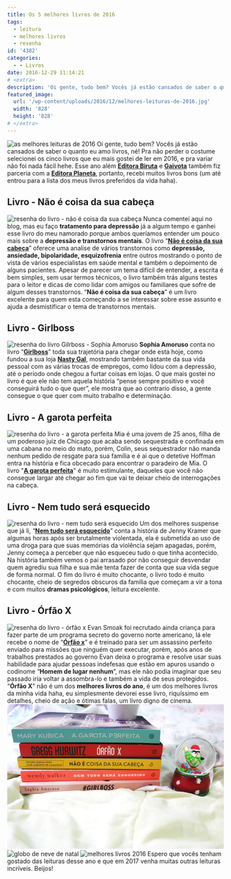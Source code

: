 ```yaml
---
title: Os 5 melhores livros de 2016
tags:
  - leitura
  - melhores livros
  - resenha
id: '4382'
categories:
  - - Livros
date: 2016-12-29 11:14:21
# <extra>
description: 'Oi gente, tudo bem? Vocês já estão cansados de saber o quanto eu amo livros, né! Pra não perder o costume selecionei os cinco livros que eu mais gostei de ler em 2016, e pra variar não foi nada fácil hehe. Esse ano além Editora Biruta e Gaivota também fiz parceria com a Editora Planeta, portanto, recebi muitos livros bons (um até entrou para a lista dos meus livros preferidos da vida haha). Livro &#8211; Não é coisa da sua cabeça Nunca comentei aqui no blog, mas eu faço tratamento para depressão já a algum tempo e ganhei esse livro do meu namorado porque ambos queríamos entender um pouco mais sobre a depressão e transtornos mentais. O livro “Não é coisa da sua cabeça” oferece uma analise de vários transtornos como depressão, ansiedade, bipolaridade, esquizofrenia entre outros mostrando o ponto &hellip;'
featured_image: 
  url: '/wp-content/uploads/2016/12/melhores-leituras-de-2016.jpg'
  width: '828'
  height: '828'
# </extra>
---
```


![as melhores leituras de 2016](/wp-content/uploads/2016/12/os-melhores-livros-de-2016.jpg) Oi gente, tudo bem? Vocês já estão cansados de saber o quanto eu amo livros, né! Pra não perder o costume selecionei os cinco livros que eu mais gostei de ler em 2016, e pra variar não foi nada fácil hehe. Esse ano além [**Editora Biruta**](http://www.editorabiruta.com.br/) e [**Gaivota**](http://www.editoragaivota.com.br/) também fiz parceria com a [**Editora Planeta**](http://www.planetadelivros.com.br/), portanto, recebi muitos livros bons (um até entrou para a lista dos meus livros preferidos da vida haha).

## Livro - Não é coisa da sua cabeça

![resenha do livro - não é coisa da sua cabeça](/wp-content/uploads/2016/12/capa-do-livro-não-é-coisa-da-sua-cabeça.jpg) Nunca comentei aqui no blog, mas eu faço **tratamento para depressão** já a algum tempo e ganhei esse livro do meu namorado porque ambos queríamos entender um pouco mais sobre a **depressão e transtornos mentais**. O livro “[**Não é coisa da sua cabeça**](http://natalia.blog.br/resenha-nao-e-coisa-da-sua-cabeca/)” oferece uma analise de vários transtornos como **depressão, ansiedade, bipolaridade, esquizofrenia** entre outros mostrando o ponto de vista de vários especialistas em saúde mental e também o depoimento de alguns pacientes. Apesar de parecer um tema difícil de entender, a escrita é bem simples, sem usar termos técnicos, o livro também trás alguns testes para o leitor e dicas de como lidar com amigos ou familiares que sofre de algum desses transtornos. “**Não é coisa da sua cabeça**” é um livro excelente para quem esta começando a se interessar sobre esse assunto e ajuda a desmistificar o tema de transtornos mentais.

## Livro - Girlboss

![resenha do livro Gilrboss - Sophia Amoruso](/wp-content/uploads/2016/12/capa-do-livro-girlboss.jpg) **Sophia Amoruso** conta no livro “[**Girlboss**](http://natalia.blog.br/resenha-girlboss-de-sophia-amoruso/)” toda sua trajetória para chegar onde esta hoje, como fundou a sua loja [**Nasty Gal**](http://www.nastygal.com/), mostrando também bastante da sua vida pessoal com as várias trocas de empregos, como lidou com a depressão, até o período onde chegou a furtar coisas em lojas. O que mais gostei no livro é que ele não tem aquela história “pense sempre positivo e você conseguirá tudo o que quer”, ele mostra que ao contrario disso, a gente consegue o que quer com muito trabalho e determinação.

## Livro - A garota perfeita

![resenha do livro - a garota perfeita ](/wp-content/uploads/2016/12/capa-do-livro-a-garota-perfeita.jpg) Mia é uma jovem de 25 anos, filha de um poderoso juiz de Chicago que acaba sendo sequestrada e confinada em uma cabana no meio do mato, porém, Colin, seus sequestrador não manda nenhum pedido de resgate para sua família e é ai que o detetive Hoffman entra na história e fica obcecado para encontrar o paradeiro de Mia. O livro "[**A garota perfeita**](http://natalia.blog.br/resenha-a-garota-perfeita/)" é muito estimulante, daqueles que você não consegue largar até chegar ao fim que vai te deixar cheio de interrogações na cabeça.

## Livro - Nem tudo será esquecido

![resenha do livro - nem tudo será esquecido ](/wp-content/uploads/2016/12/capa-do-livro-nem-tudo-será-esquecido.jpg) Um dos melhores suspense que já li, “[**Nem tudo será esquecido**](http://natalia.blog.br/resenha-nem-tudo-sera-esquecido-de-wendy-walker/)” conta a história de Jenny Kramer que algumas horas após ser brutalmente violentada, ela é submetida ao uso de uma droga para que suas memórias da violência sejam apagadas, porém, Jenny começa a perceber que não esqueceu tudo o que tinha acontecido. Na história também vemos o pai arrasado por não conseguir desvendar quem agrediu sua filha e sua mãe tenta fazer de conta que sua vida segue de forma normal. O fim do livro é muito chocante, o livro todo é muito chocante, cheio de segredos obscuros da família que começam a vir a tona e com muitos **dramas psicológicos**, leitura excelente.

## Livro - Órfão X

![resenha do livro - órfão x](/wp-content/uploads/2016/12/capa-do-livro-órfão-x.jpg) Evan Smoak foi recrutado ainda criança para fazer parte de um programa secreto do governo norte americano, lá ele recebe o nome de “[**Órfão x**](http://natalia.blog.br/resenha-orfao-x/)” e é treinado para ser um assassino perfeito enviado para missões que ninguém quer executar, porém, após anos de trabalhos prestados ao governo Evan deixa o programa e resolve usar suas habilidade para ajudar pessoas indefesas que estão em apuros usando o codinome “**Homem de lugar nenhum**”, mas ele não podia imaginar que seu passado iria voltar a assombra-lo e também a vida de seus protegidos. “**Órfão X**” não é um dos **melhores livros do ano**, é um dos melhores livros da minha vida haha, eu simplesmente devorei esse livro, riquíssimo em detalhes, cheio de ação e ótimas falas, um livro digno de cinema. ![resenhas melhores livros 2016](/wp-content/uploads/2016/12/melhores-leituras-de-2016.jpg) ![globo de neve de natal](/wp-content/uploads/2016/12/globo-de-neve-de-pinguim.jpg) ![melhores livros 2016](/wp-content/uploads/2016/12/livros-de-2016-resenha.jpg) Espero que vocês tenham gostado das leituras desse ano e que em 2017 venha muitas outras leituras incríveis. Beijos!
